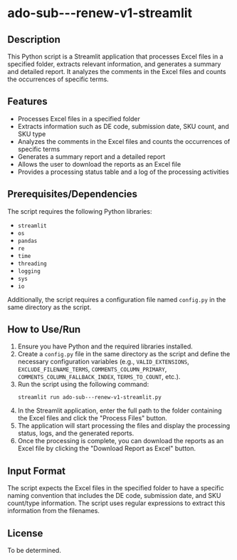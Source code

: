 # ado-sub---renew-v1-streamlit

## Description
This Python script is a Streamlit application that processes Excel files in a specified folder, extracts relevant information, and generates a summary and detailed report. It analyzes the comments in the Excel files and counts the occurrences of specific terms.

## Features
- Processes Excel files in a specified folder
- Extracts information such as DE code, submission date, SKU count, and SKU type
- Analyzes the comments in the Excel files and counts the occurrences of specific terms
- Generates a summary report and a detailed report
- Allows the user to download the reports as an Excel file
- Provides a processing status table and a log of the processing activities

## Prerequisites/Dependencies
The script requires the following Python libraries:
- `streamlit`
- `os`
- `pandas`
- `re`
- `time`
- `threading`
- `logging`
- `sys`
- `io`

Additionally, the script requires a configuration file named `config.py` in the same directory as the script.

## How to Use/Run
1. Ensure you have Python and the required libraries installed.
2. Create a `config.py` file in the same directory as the script and define the necessary configuration variables (e.g., `VALID_EXTENSIONS`, `EXCLUDE_FILENAME_TERMS`, `COMMENTS_COLUMN_PRIMARY`, `COMMENTS_COLUMN_FALLBACK_INDEX`, `TERMS_TO_COUNT`, etc.).
3. Run the script using the following command:
   ```
   streamlit run ado-sub---renew-v1-streamlit.py
   ```
4. In the Streamlit application, enter the full path to the folder containing the Excel files and click the "Process Files" button.
5. The application will start processing the files and display the processing status, logs, and the generated reports.
6. Once the processing is complete, you can download the reports as an Excel file by clicking the "Download Report as Excel" button.

## Input Format
The script expects the Excel files in the specified folder to have a specific naming convention that includes the DE code, submission date, and SKU count/type information. The script uses regular expressions to extract this information from the filenames.

## License
To be determined.
